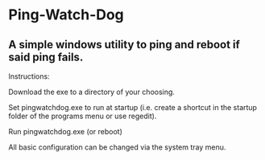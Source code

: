 Ping-Watch-Dog
==============

A simple windows utility to ping and reboot if said ping fails.
---------------------------------------------------------------

Instructions:

Download the exe to a directory of your choosing.

Set pingwatchdog.exe to run at startup (i.e. create a shortcut in the startup folder of the programs menu or use regedit).

Run pingwatchdog.exe (or reboot)


All basic configuration can be changed via the system tray menu.
